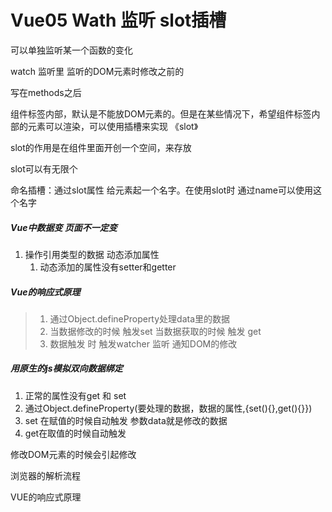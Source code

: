 # Vue05     Wath  监听  slot插槽

可以单独监听某一个函数的变化

watch  监听里  监听的DOM元素时修改之前的

写在methods之后

<slot></slot>

组件标签内部，默认是不能放DOM元素的。但是在某些情况下，希望组件标签内部的元素可以渲染，可以使用插槽来实现    《slot》

slot的作用是在组件里面开创一个空间，来存放

slot可以有无限个

命名插槽：通过slot属性  给元素起一个名字。在使用slot时 通过name可以使用这个名字

##### Vue中数据变 页面不一定变

1. 操作引用类型的数据    动态添加属性 
   1. 动态添加的属性没有setter和getter

##### Vue的响应式原理

> 1. 通过Object.defineProperty处理data里的数据   
> 2. 当数据修改的时候  触发set    当数据获取的时候  触发  get
> 3. 数据触发  时  触发watcher  监听      通知DOM的修改

##### 用原生的js模拟双向数据绑定

1. 正常的属性没有get 和 set
2. 通过Object.defineProperty(要处理的数据，数据的属性,{set(){},get(){}})
3. set 在赋值的时候自动触发   参数data就是修改的数据
4. get在取值的时候自动触发

修改DOM元素的时候会引起修改

浏览器的解析流程

VUE的响应式原理